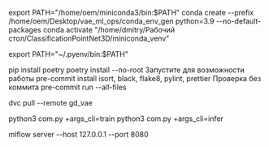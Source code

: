 export PATH="/home/oem/miniconda3/bin:$PATH" conda create --prefix
/home/oem/Desktop/vae_ml_ops/conda_env_gen python=3.9 --no-default-packages conda activate
"/home/dmitry/Рабочий стол/ClassificationPointNet3D/miniconda_venv"

export PATH="~/.pyenv/bin:$PATH"

pip install poetry poetry install --no-root Запустите для возможности работы pre-commit
install isort, black, flake8, pylint, prettier Проверка без коммита pre-commit run
--all-files

dvc pull --remote gd_vae

python3 com.py +args_cli=train python3 com.py +args_cli=infer

mlflow server --host 127.0.0.1 --port 8080
